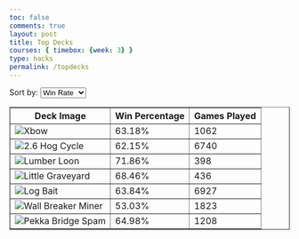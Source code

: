 ```yaml
---
toc: false
comments: true
layout: post
title: Top Decks
courses: { timebox: {week: 3} }
type: hacks	
permalink: /topdecks
---
```


<label for="sortSelect">Sort by:</label>
<select id="sortSelect" onchange="sortDecks()">
    <option value="winrate">Win Rate</option>
    <option value="popularity">Popularity</option>
</select>

<table id="decksTable" border="1">
    <thead>
        <tr>
            <th>Deck Image</th>
            <th>Win Percentage</th>
            <th>Games Played</th>
        </tr>
    </thead>
    <tbody>
        <!-- Data for the decks -->
        <tr>
            <td><img src="https://media.discordapp.net/attachments/1207760856704614511/1207760898899447869/xbox.PNG?ex=65e0d1fd&is=65ce5cfd&hm=920de81b415f61bb4c7592671adb6947a419c4ca7a80246b55d63b0c892bc723&=&format=webp&quality=lossless&width=1440&height=200" alt="Xbow"></td>
            <td>63.18%</td>
            <td>1062</td>
        </tr>
        <tr>
            <td><img src="https://media.discordapp.net/attachments/1207760856704614511/1207760899285192734/2.6_hog.PNG?ex=65e0d1fd&is=65ce5cfd&hm=591112f85f2acc874096ecb1e0b2e2d6f6b58178b0e82a5da72f9f9189c3c979&=&format=webp&quality=lossless&width=1440&height=208" alt="2.6 Hog Cycle"></td>
            <td>62.15%</td>
            <td>6740</td>
        </tr>
        <tr>
            <td><img src="https://media.discordapp.net/attachments/1207760856704614511/1207760899587440721/bowlerloon.PNG?ex=65e0d1fd&is=65ce5cfd&hm=a84523a1432d2cc0f6a8e85aadfef682c58d68c8b0b8d01feb9181e7277c05a3&=&format=webp&quality=lossless&width=1008&height=141" alt="Lumber Loon"></td>
            <td>71.86%</td>
            <td>398</td>
        </tr>
        <tr>
            <td><img src="https://media.discordapp.net/attachments/1207760856704614511/1207760900212138104/littleprince_graveyard.PNG?ex=65e0d1fd&is=65ce5cfd&hm=3576f15199fbe22b7a253b97776e54174d301270ee84f0429a8b9babb9d8d0d2&=&format=webp&quality=lossless&width=1008&height=141" alt="Little Graveyard"></td>
            <td>68.46%</td>
            <td>436</td>
        </tr>
        <tr>
            <td><img src="https://media.discordapp.net/attachments/1207760856704614511/1207760900535357481/logbait.PNG?ex=65e0d1fd&is=65ce5cfd&hm=9eed86e3016a3b7639f76fc2aa90fae0addde6a4f255c87c381ae8c506659797&=&format=webp&quality=lossless&width=1008&height=148" alt="Log Bait"></td>
            <td>63.84%</td>
            <td>6927</td>
        </tr>
        <tr>
            <td><img src="https://media.discordapp.net/attachments/1207760856704614511/1207760900849803345/miner_wall_breaker_cycle.PNG?ex=65e0d1fd&is=65ce5cfd&hm=40599c4836103102fe0ff312206723a0ea3fe632be22e98f1408621aeafd06dd&=&format=webp&quality=lossless&width=1008&height=146" alt="Wall Breaker Miner"></td>
            <td>53.03%</td>
            <td>1823</td>
        </tr>
        <tr>
            <td><img src="https://media.discordapp.net/attachments/1207760856704614511/1207760901168431154/pekka_bridge_rush.PNG?ex=65e0d1fd&is=65ce5cfd&hm=05a8b77567c0d76da81e38ca0126c5b0eb94eb6b8e5250a9d5234071a5bea17d&=&format=webp&quality=lossless&width=1008&height=142" alt="Pekka Bridge Spam"></td>
            <td>64.98%</td>
            <td>1208</td>
        </tr>
    </tbody>
</table>

<script>
    function sortDecks() {
        var sortBy = document.getElementById("sortSelect").value;
        var decksTable = document.getElementById("decksTable");
        var rows, switching, i, x, y, shouldSwitch;
        switching = true;
        while (switching) {
            switching = false;
            rows = decksTable.rows;
            for (i = 1; i < (rows.length - 1); i++) {
                shouldSwitch = false;
                x = rows[i].getElementsByTagName("TD")[1];
                y = rows[i + 1].getElementsByTagName("TD")[1];
                if (sortBy === "winrate") {
                    if (parseFloat(x.innerHTML) < parseFloat(y.innerHTML)) {
                        shouldSwitch = true;
                        break;
                    }
                } else if (sortBy === "popularity") {
                    x = rows[i].getElementsByTagName("TD")[2];
                    y = rows[i + 1].getElementsByTagName("TD")[2];
                    if (parseInt(x.innerHTML) < parseInt(y.innerHTML)) {
                        shouldSwitch = true;
                        break;
                    }
                }
            }
            if (shouldSwitch) {
                rows[i].parentNode.insertBefore(rows[i + 1], rows[i]);
                switching = true;
            }
        }
    }
</script>
